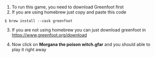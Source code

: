 1. To run this game, you need to download Greenfoot first
2. If you are using homebrew just copy and paste this code
```terminal
$ brew install --cask greenfoot
```

3. If you are not using homebrew you can just download greenfoot in https://www.greenfoot.org/download

4. Now click on **Morgana the poison witch.gfar** and you should able to play it right away
